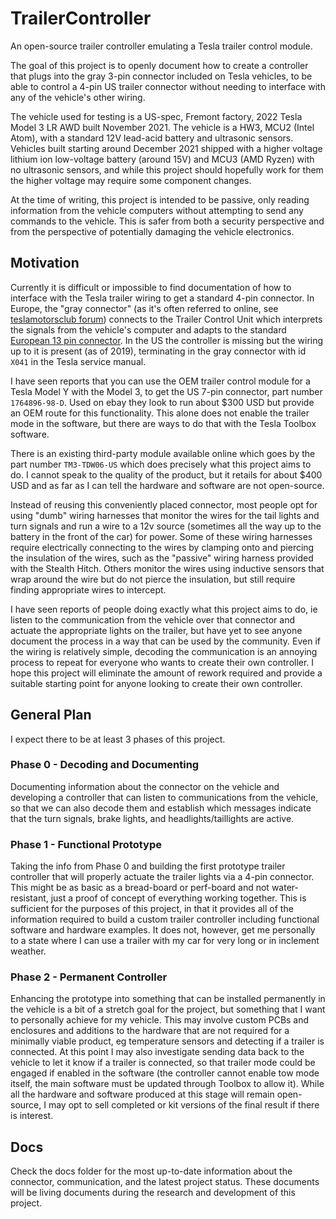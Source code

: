 # TrailerController

An open-source trailer controller emulating a Tesla trailer control module.

The goal of this project is to openly document how to create a controller that plugs into the gray 3-pin connector included on Tesla vehicles, to be able to control a 4-pin US trailer connector without needing to interface with any of the vehicle's other wiring.

The vehicle used for testing is a US-spec, Fremont factory, 2022 Tesla Model 3 LR AWD built November 2021. The vehicle is a HW3, MCU2 (Intel Atom), with a standard 12V lead-acid battery and ultrasonic sensors. Vehicles built starting around December 2021 shipped with a higher voltage lithium ion low-voltage battery (around 15V) and MCU3 (AMD Ryzen) with no ultrasonic sensors, and while this project should hopefully work for them the higher voltage may require some component changes.

At the time of writing, this project is intended to be passive, only reading information from the vehicle computers without attempting to send any commands to the vehicle. This is safer from both a security perspective and from the perspective of potentially damaging the vehicle electronics.

## Motivation

Currently it is difficult or impossible to find documentation of how to interface with the Tesla trailer wiring to get a standard 4-pin connector. In Europe, the "gray connector" (as it's often referred to online, see [teslamotorsclub forum](https://teslamotorsclub.com/tmc/threads/model-3-tow-hitch-installation-ecohitch-and-near-factory-wiring.323758/)) connects to the Trailer Control Unit which interprets the signals from the vehicle's computer and adapts to the standard [European 13 pin connector](https://en.wikipedia.org/wiki/ISO_standards_for_trailer_connectors#13-pin_trailer_connector_(ISO_11446)). In the US the controller is missing but the wiring up to it is present (as of 2019), terminating in the gray connector with id `X041` in the Tesla service manual.

I have seen reports that you can use the OEM trailer control module for a Tesla Model Y with the Model 3, to get the US 7-pin connector, part number `1764896-98-D`. Used on ebay they look to run about $300 USD but provide an OEM route for this functionality. This alone does not enable the trailer mode in the software, but there are ways to do that with the Tesla Toolbox software.

There is an existing third-party module available online which goes by the part number `TM3-TDW06-US` which does precisely what this project aims to do. I cannot speak to the quality of the product, but it retails for about $400 USD and as far as I can tell the hardware and software are not open-source.

Instead of reusing this conveniently placed connector, most people opt for using "dumb" wiring harnesses that monitor the wires for the tail lights and turn signals and run a wire to a 12v source (sometimes all the way up to the battery in the front of the car) for power. Some of these wiring harnesses require electrically connecting to the wires by clamping onto and piercing the insulation of the wires, such as the "passive" wiring harness provided with the Stealth Hitch. Others monitor the wires using inductive sensors that wrap around the wire but do not pierce the insulation, but still require finding appropriate wires to intercept.

I have seen reports of people doing exactly what this project aims to do, ie listen to the communication from the vehicle over that connector and actuate the appropriate lights on the trailer, but have yet to see anyone document the process in a way that can be used by the community. Even if the wiring is relatively simple, decoding the communication is an annoying process to repeat for everyone who wants to create their own controller. I hope this project will eliminate the amount of rework required and provide a suitable starting point for anyone looking to create their own controller.

## General Plan

I expect there to be at least 3 phases of this project.

### Phase 0 - Decoding and Documenting

Documenting information about the connector on the vehicle and developing a controller that can listen to communications from the vehicle, so that we can also decode them and establish which messages indicate that the turn signals, brake lights, and headlights/taillights are active.

### Phase 1 - Functional Prototype

Taking the info from Phase 0 and building the first prototype trailer controller that will properly actuate the trailer lights via a 4-pin connector. This might be as basic as a bread-board or perf-board and not water-resistant, just a proof of concept of everything working together. This is sufficient for the purposes of this project, in that it provides all of the information required to build a custom trailer controller including functional software and hardware examples. It does not, however, get me personally to a state where I can use a trailer with my car for very long or in inclement weather.

### Phase 2 - Permanent Controller

Enhancing the prototype into something that can be installed permanently in the vehicle is a bit of a stretch goal for the project, but something that I want to personally achieve for my vehicle. This may involve custom PCBs and enclosures and additions to the hardware that are not required for a minimally viable product, eg temperature sensors and detecting if a trailer is connected. At this point I may also investigate sending data back to the vehicle to let it know if a trailer is connected, so that trailer mode could be engaged if enabled in the software (the controller cannot enable tow mode itself, the main software must be updated through Toolbox to allow it). While all the hardware and software produced at this stage will remain open-source, I may opt to sell completed or kit versions of the final result if there is interest.

## Docs

Check the docs folder for the most up-to-date information about the connector, communication, and the latest project status. These documents will be living documents during the research and development of this project.
